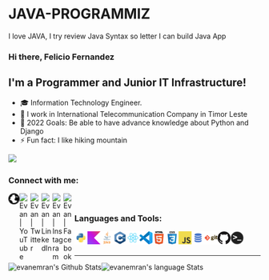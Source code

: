 # JAVA-PROGRAMMIZ

I love JAVA, I try review Java Syntax so letter I can build Java App



### Hi there, Felicio Fernandez


## I'm a Programmer and Junior IT Infrastructure!
- 🎓 Information Technology Engineer.
- 🔭 I work in International Telecommunication Company in Timor Leste
- 🥅 2022 Goals: Be able to have advance knowledge about Python and Django
- ⚡ Fun fact: I like hiking mountain 

![](https://komarev.com/ghpvc/?username=evanemran&color=brightgreen&style=plastic)

### Connect with me:

[<img align="left" alt="Evan" width="22px" src="https://raw.githubusercontent.com/iconic/open-iconic/master/svg/globe.svg" />][website]
[<img align="left" alt="Evan | YouTube" width="22px" src="https://cdn.jsdelivr.net/npm/simple-icons@v3/icons/youtube.svg" />][youtube]
[<img align="left" alt="Evan | Twitter" width="22px" src="https://cdn.jsdelivr.net/npm/simple-icons@v3/icons/twitter.svg" />][twitter]
[<img align="left" alt="Evan | LinkedIn" width="22px" src="https://cdn.jsdelivr.net/npm/simple-icons@v3/icons/linkedin.svg" />][linkedin]
[<img align="left" alt="Evan | Instagram" width="22px" src="https://cdn.jsdelivr.net/npm/simple-icons@v3/icons/instagram.svg" />][instagram]
[<img align="left" alt="Evan | Facebook" width="22px" src="https://cdn.jsdelivr.net/npm/simple-icons@3.4.0/icons/facebook.svg" />][facebook]

<br />

### Languages and Tools:


[<img align="left" alt="Gatsby" width="26px" src="https://raw.githubusercontent.com/github/explore/80688e429a7d4ef2fca1e82350fe8e3517d3494d/topics/python/python.png" />][pythonprojectplaylist]
[<img align="left" alt="React" width="26px" src="https://raw.githubusercontent.com/github/explore/80688e429a7d4ef2fca1e82350fe8e3517d3494d/topics/kotlin/kotlin.png" />][website]
[<img align="left" alt="GraphQL" width="26px" src="https://raw.githubusercontent.com/github/explore/80688e429a7d4ef2fca1e82350fe8e3517d3494d/topics/java/java.png" />][website]
[<img align="left" alt="Node.js" width="26px" src="https://raw.githubusercontent.com/github/explore/80688e429a7d4ef2fca1e82350fe8e3517d3494d/topics/cpp/cpp.png" />][website]
[<img align="left" alt="Deno" width="26px" src="https://raw.githubusercontent.com/github/explore/80688e429a7d4ef2fca1e82350fe8e3517d3494d/topics/react/react.png" />][website]
[<img align="left" alt="Visual Studio Code" width="26px" src="https://raw.githubusercontent.com/github/explore/80688e429a7d4ef2fca1e82350fe8e3517d3494d/topics/visual-studio-code/visual-studio-code.png" />][website]
[<img align="left" alt="HTML5" width="26px" src="https://raw.githubusercontent.com/github/explore/80688e429a7d4ef2fca1e82350fe8e3517d3494d/topics/html/html.png" />][website]
[<img align="left" alt="CSS3" width="26px" src="https://raw.githubusercontent.com/github/explore/80688e429a7d4ef2fca1e82350fe8e3517d3494d/topics/css/css.png" />][website]
[<img align="left" alt="JavaScript" width="26px" src="https://raw.githubusercontent.com/github/explore/80688e429a7d4ef2fca1e82350fe8e3517d3494d/topics/javascript/javascript.png" />][website]
[<img align="left" alt="SQL" width="26px" src="https://raw.githubusercontent.com/github/explore/80688e429a7d4ef2fca1e82350fe8e3517d3494d/topics/sql/sql.png" />][website]
[<img align="left" alt="Git" width="26px" src="https://raw.githubusercontent.com/github/explore/80688e429a7d4ef2fca1e82350fe8e3517d3494d/topics/git/git.png" />][website]
[<img align="left" alt="GitHub" width="26px" src="https://raw.githubusercontent.com/github/explore/78df643247d429f6cc873026c0622819ad797942/topics/github/github.png" />][website]
[<img align="left" alt="HTML5" width="26px" src="https://raw.githubusercontent.com/github/explore/80688e429a7d4ef2fca1e82350fe8e3517d3494d/topics/terminal/terminal.png" />][website]

<br />
<br />

---

<img align="left" alt="evanemran's Github Stats" src="https://github-readme-stats.vercel.app/api?username=fernandezfelicio24&show_icons=true&hide_border=true&hide=issues,contribs" />

<img align="left" alt="evanemran's language Stats" src="https://github-readme-stats.vercel.app/api/top-langs/?username=fernandezfelicio24&show_icons=true&hide_border=true" />

[website]: https://atsabefelicio.com/
[twitter]: https://atsabefelicio.com/
[youtube]: https://atsabefelicio.com/
[instagram]: https://atsabefelicio.com/
[linkedin]: https://atsabefelicio.com/
[facebook]: https://atsabefelicio.com/
[pythonprojectplaylist]: https://atsabefelicio.com/
[androidplaylist]: https://atsabefelicio.com/

